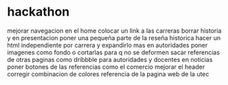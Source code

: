 # hackathon
mejorar navegacion
en el home colocar un link a las carreras
borrar historia y en presentacion poner una pequeña parte de la reseña historica
hacer un html independiente por carrera y expandirlo mas
en autoridades poner imagenes como fondo o cortarlas para q no se deformen
sacar referencias de otras paginas como dribbble para autoridades y docentes
en noticias poner botones de las referencias como el comercio
mejorar el header
corregir combinacion de colores
referencia de la pagina web de la utec